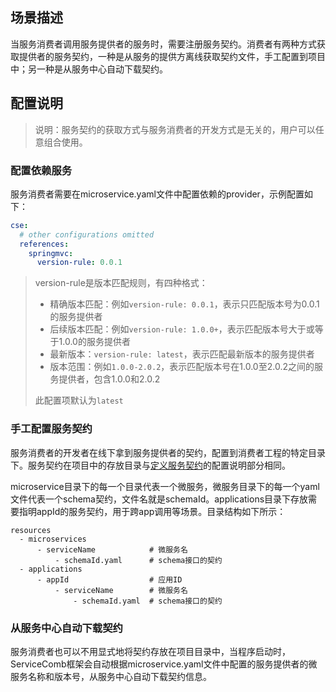 ## 场景描述

当服务消费者调用服务提供者的服务时，需要注册服务契约。消费者有两种方式获取提供者的服务契约，一种是从服务的提供方离线获取契约文件，手工配置到项目中；另一种是从服务中心自动下载契约。

## 配置说明

> 说明：服务契约的获取方式与服务消费者的开发方式是无关的，用户可以任意组合使用。

### 配置依赖服务

服务消费者需要在microservice.yaml文件中配置依赖的provider，示例配置如下：

```yaml
cse:
  # other configurations omitted
  references:
    springmvc:
      version-rule: 0.0.1
```

> version-rule是版本匹配规则，有四种格式：
>
> * 精确版本匹配：例如`version-rule: 0.0.1`，表示只匹配版本号为0.0.1的服务提供者
> * 后续版本匹配：例如`version-rule: 1.0.0+`，表示匹配版本号大于或等于1.0.0的服务提供者
> * 最新版本：`version-rule: latest`，表示匹配最新版本的服务提供者
> * 版本范围：例如`1.0.0-2.0.2`，表示匹配版本号在1.0.0至2.0.2之间的服务提供者，包含1.0.0和2.0.2
>
> 此配置项默认为`latest`

### 手工配置服务契约

服务消费者的开发者在线下拿到服务提供者的契约，配置到消费者工程的特定目录下。服务契约在项目中的存放目录与[定义服务契约](/build-provider/define-contract.md)的配置说明部分相同。

microservice目录下的每一个目录代表一个微服务，微服务目录下的每一个yaml文件代表一个schema契约，文件名就是schemaId。applications目录下存放需要指明appId的服务契约，用于跨app调用等场景。目录结构如下所示：

```
resources
  - microservices
      - serviceName            # 微服务名
          - schemaId.yaml      # schema接口的契约
  - applications
      - appId                  # 应用ID
          - serviceName        # 微服务名
              - schemaId.yaml  # schema接口的契约
```

### 从服务中心自动下载契约

服务消费者也可以不用显式地将契约存放在项目目录中，当程序启动时，ServiceComb框架会自动根据microservice.yaml文件中配置的服务提供者的微服务名称和版本号，从服务中心自动下载契约信息。

